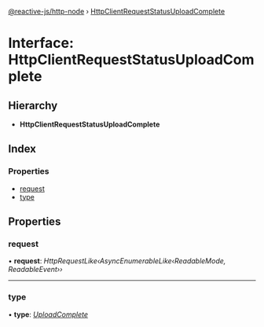 [@reactive-js/http-node](../README.md) › [HttpClientRequestStatusUploadComplete](httpclientrequeststatusuploadcomplete.md)

# Interface: HttpClientRequestStatusUploadComplete

## Hierarchy

* **HttpClientRequestStatusUploadComplete**

## Index

### Properties

* [request](httpclientrequeststatusuploadcomplete.md#request)
* [type](httpclientrequeststatusuploadcomplete.md#type)

## Properties

###  request

• **request**: *HttpRequestLike‹AsyncEnumerableLike‹ReadableMode, ReadableEvent››*

___

###  type

• **type**: *[UploadComplete](../enums/httpclientrequeststatustype.md#uploadcomplete)*
